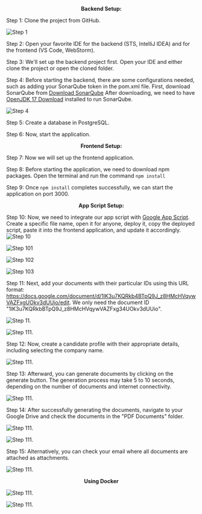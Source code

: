<p align="center"><strong>Backend Setup:</strong></p>
Step 1: Clone the project from GitHub.

![Step 1](https://github.com/ddsha441981/Chandrayans3/blob/master/snaps/step%201.png)

Step 2: Open your favorite IDE for the backend (STS, IntelliJ IDEA) and for the frontend (VS Code, WebStorm).

Step 3: We'll set up the backend project first. Open your IDE and either clone the project or open the cloned folder.

Step 4: Before starting the backend, there are some configurations needed, such as adding your SonarQube token in the pom.xml file. First, download SonarQube from [Download SonarQube](https://www.sonarsource.com/products/sonarqube/downloads/historical-downloads/) After downloading, we need to have [OpenJDK 17 Download](https://adoptium.net/en-GB/temurin/archive/?version=17) installed to run SonarQube.

![Step 4](https://github.com/ddsha441981/Chandrayans3/blob/master/snaps/step_4.png)

Step 5: Create a database in PostgreSQL.

Step 6: Now, start the application.

<p align="center"><strong>Frontend Setup:</strong></p>

Step 7: Now we will set up the frontend application.

Step 8: Before starting the application, we need to download npm packages. Open the terminal and run the command
``npm install``

Step 9: Once ``npm install`` completes successfully, we can start the application on port 3000.

<p align="center"><strong>App Script Setup:</strong></p>

Step 10: Now, we need to integrate our app script with [Google App Script](https://www.google.com/script/start/). Create a specific file name, open it for anyone, deploy it, copy the deployed script, paste it into the frontend application, and update it accordingly.
![Step 10](https://github.com/ddsha441981/Chandrayans3/blob/master/snaps/step_10.png)

![Step 101](https://github.com/ddsha441981/Chandrayans3/blob/master/snaps/step_10_1.png)

![Step 102](https://github.com/ddsha441981/Chandrayans3/blob/master/snaps/step_10_2.png)

![Step 103](https://github.com/ddsha441981/Chandrayans3/blob/master/snaps/step_10_3.png)

Step 11: Next, add your documents with their particular IDs using this URL format: https://docs.google.com/document/d/1lK3u7KQRkb4BTpQ9J_z8HMcHVqywVAZFxgUOkv3dUUio/edit. We only need the document ID "1lK3u7KQRkbBTpQ9J_z8HMcHVqywVAZFxg34UOkv3dUUio".

![Step 11](https://github.com/ddsha441981/Chandrayans3/blob/master/snaps/step_11.png).

![Step 111](https://github.com/ddsha441981/Chandrayans3/blob/master/snaps/step_11_1.png).

Step 12: Now, create a candidate profile with their appropriate details, including selecting the company name.

![Step 111](https://github.com/ddsha441981/Chandrayans3/blob/master/snaps/step_12.png).

Step 13: Afterward, you can generate documents by clicking on the generate button. The generation process may take 5 to 10 seconds, depending on the number of documents and internet connectivity.

![Step 111](https://github.com/ddsha441981/Chandrayans3/blob/master/snaps/step12_1.png).

Step 14: After successfully generating the documents, navigate to your Google Drive and check the documents in the "PDF Documents" folder.

![Step 111](https://github.com/ddsha441981/Chandrayans3/blob/master/snaps/step14.png).

![Step 111](https://github.com/ddsha441981/Chandrayans3/blob/master/snaps/step14_1.png).

Step 15: Alternatively, you can check your email where all documents are attached as attachments.

![Step 111](https://github.com/ddsha441981/Chandrayans3/blob/master/snaps/step15.png).

<p align="center"><strong>Using Docker</strong></p>

![Step 111](https://github.com/ddsha441981/Chandrayans3/blob/master/snaps/step16.png).

![Step 111](https://github.com/ddsha441981/Chandrayans3/blob/master/snaps/step16_1.png).

